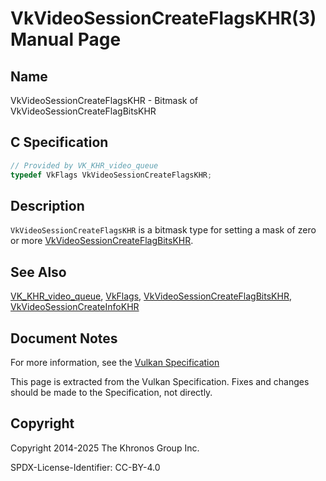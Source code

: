 # VkVideoSessionCreateFlagsKHR(3) Manual Page

## Name

VkVideoSessionCreateFlagsKHR - Bitmask of VkVideoSessionCreateFlagBitsKHR



## [](#_c_specification)C Specification

```c++
// Provided by VK_KHR_video_queue
typedef VkFlags VkVideoSessionCreateFlagsKHR;
```

## [](#_description)Description

`VkVideoSessionCreateFlagsKHR` is a bitmask type for setting a mask of zero or more [VkVideoSessionCreateFlagBitsKHR](https://registry.khronos.org/vulkan/specs/latest/man/html/VkVideoSessionCreateFlagBitsKHR.html).

## [](#_see_also)See Also

[VK\_KHR\_video\_queue](https://registry.khronos.org/vulkan/specs/latest/man/html/VK_KHR_video_queue.html), [VkFlags](https://registry.khronos.org/vulkan/specs/latest/man/html/VkFlags.html), [VkVideoSessionCreateFlagBitsKHR](https://registry.khronos.org/vulkan/specs/latest/man/html/VkVideoSessionCreateFlagBitsKHR.html), [VkVideoSessionCreateInfoKHR](https://registry.khronos.org/vulkan/specs/latest/man/html/VkVideoSessionCreateInfoKHR.html)

## [](#_document_notes)Document Notes

For more information, see the [Vulkan Specification](https://registry.khronos.org/vulkan/specs/latest/html/vkspec.html#VkVideoSessionCreateFlagsKHR)

This page is extracted from the Vulkan Specification. Fixes and changes should be made to the Specification, not directly.

## [](#_copyright)Copyright

Copyright 2014-2025 The Khronos Group Inc.

SPDX-License-Identifier: CC-BY-4.0